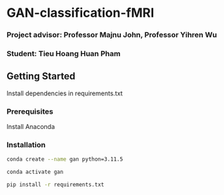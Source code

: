# GAN-classification-fMRI

### Project advisor: Professor Majnu John, Professor Yihren Wu

### Student: Tieu Hoang Huan Pham

## Getting Started
Install dependencies in requirements.txt

### Prerequisites
Install Anaconda

### Installation

```sh
conda create --name gan python=3.11.5
```

```sh
conda activate gan
```

```sh
pip install -r requirements.txt
```



